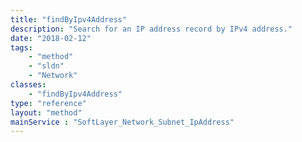 ```yaml
---
title: "findByIpv4Address"
description: "Search for an IP address record by IPv4 address."
date: "2018-02-12"
tags:
    - "method"
    - "sldn"
    - "Network"
classes:
    - "findByIpv4Address"
type: "reference"
layout: "method"
mainService : "SoftLayer_Network_Subnet_IpAddress"
---
```

